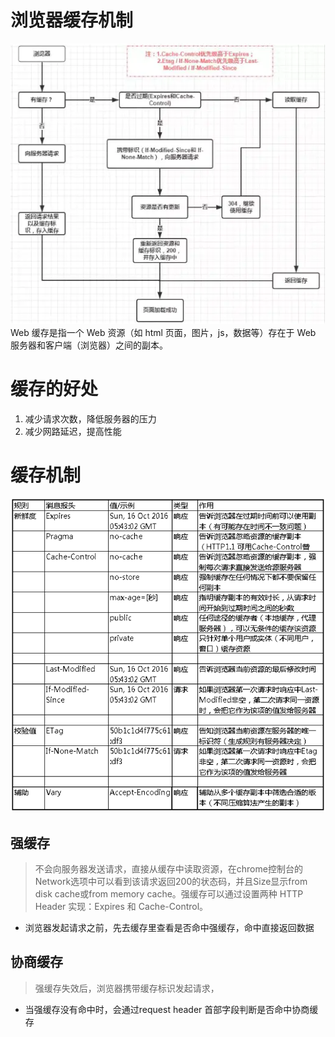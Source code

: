 # 浏览器缓存机制
![Image text](../assets/3174701-9d9e8b52a18ed35a.png)
 Web 缓存是指一个 Web 资源（如 html 页面，图片，js，数据等）存在于 Web 服务器和客户端（浏览器）之间的副本。
# 缓存的好处
1. 减少请求次数，降低服务器的压力
2. 减少网路延迟，提高性能
# 缓存机制
![Image text](../assets/640.png)
## 强缓存
> 不会向服务器发送请求，直接从缓存中读取资源，在chrome控制台的Network选项中可以看到该请求返回200的状态码，并且Size显示from disk cache或from memory cache。强缓存可以通过设置两种 HTTP Header 实现：Expires 和 Cache-Control。
- 浏览器发起请求之前，先去缓存里查看是否命中强缓存，命中直接返回数据
## 协商缓存
> 强缓存失效后，浏览器携带缓存标识发起请求，
- 当强缓存没有命中时，会通过request header 首部字段判断是否命中协商缓存

